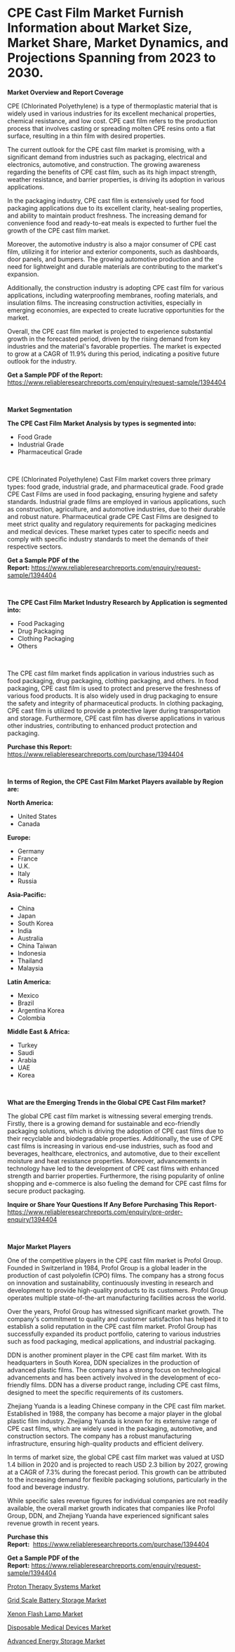 <p><h1>CPE Cast Film Market Furnish Information about Market Size, Market Share, Market Dynamics, and Projections Spanning from 2023 to 2030.</h1></p><p><strong>Market Overview and Report Coverage</strong></p>
<p><p>CPE (Chlorinated Polyethylene) is a type of thermoplastic material that is widely used in various industries for its excellent mechanical properties, chemical resistance, and low cost. CPE cast film refers to the production process that involves casting or spreading molten CPE resins onto a flat surface, resulting in a thin film with desired properties.</p><p>The current outlook for the CPE cast film market is promising, with a significant demand from industries such as packaging, electrical and electronics, automotive, and construction. The growing awareness regarding the benefits of CPE cast film, such as its high impact strength, weather resistance, and barrier properties, is driving its adoption in various applications.</p><p>In the packaging industry, CPE cast film is extensively used for food packaging applications due to its excellent clarity, heat-sealing properties, and ability to maintain product freshness. The increasing demand for convenience food and ready-to-eat meals is expected to further fuel the growth of the CPE cast film market.</p><p>Moreover, the automotive industry is also a major consumer of CPE cast film, utilizing it for interior and exterior components, such as dashboards, door panels, and bumpers. The growing automotive production and the need for lightweight and durable materials are contributing to the market's expansion.</p><p>Additionally, the construction industry is adopting CPE cast film for various applications, including waterproofing membranes, roofing materials, and insulation films. The increasing construction activities, especially in emerging economies, are expected to create lucrative opportunities for the market.</p><p>Overall, the CPE cast film market is projected to experience substantial growth in the forecasted period, driven by the rising demand from key industries and the material's favorable properties. The market is expected to grow at a CAGR of 11.9% during this period, indicating a positive future outlook for the industry.</p></p>
<p><strong>Get a Sample PDF of the Report:</strong> <a href="https://www.reliableresearchreports.com/enquiry/request-sample/1394404">https://www.reliableresearchreports.com/enquiry/request-sample/1394404</a></p>
<p>&nbsp;</p>
<p><strong>Market Segmentation</strong></p>
<p><strong>The CPE Cast Film Market Analysis by types is segmented into:</strong></p>
<p><ul><li>Food Grade</li><li>Industrial Grade</li><li>Pharmaceutical Grade</li></ul></p>
<p>&nbsp;</p>
<p><p>CPE (Chlorinated Polyethylene) Cast Film market covers three primary types: food grade, industrial grade, and pharmaceutical grade. Food grade CPE Cast Films are used in food packaging, ensuring hygiene and safety standards. Industrial grade films are employed in various applications, such as construction, agriculture, and automotive industries, due to their durable and robust nature. Pharmaceutical grade CPE Cast Films are designed to meet strict quality and regulatory requirements for packaging medicines and medical devices. These market types cater to specific needs and comply with specific industry standards to meet the demands of their respective sectors.</p></p>
<p><strong>Get a Sample PDF of the Report:</strong>&nbsp;<a href="https://www.reliableresearchreports.com/enquiry/request-sample/1394404">https://www.reliableresearchreports.com/enquiry/request-sample/1394404</a></p>
<p>&nbsp;</p>
<p><strong>The CPE Cast Film Market Industry Research by Application is segmented into:</strong></p>
<p><ul><li>Food Packaging</li><li>Drug Packaging</li><li>Clothing Packaging</li><li>Others</li></ul></p>
<p>&nbsp;</p>
<p><p>The CPE cast film market finds application in various industries such as food packaging, drug packaging, clothing packaging, and others. In food packaging, CPE cast film is used to protect and preserve the freshness of various food products. It is also widely used in drug packaging to ensure the safety and integrity of pharmaceutical products. In clothing packaging, CPE cast film is utilized to provide a protective layer during transportation and storage. Furthermore, CPE cast film has diverse applications in various other industries, contributing to enhanced product protection and packaging.</p></p>
<p><strong>Purchase this Report:</strong>&nbsp; <a href="https://www.reliableresearchreports.com/purchase/1394404">https://www.reliableresearchreports.com/purchase/1394404</a></p>
<p>&nbsp;</p>
<p><strong>In terms of Region, the CPE Cast Film Market Players available by Region are:</strong></p>
<p>
    <p> <strong> North America: </strong>
        <ul>
            <li>United States</li>
            <li>Canada</li>
        </ul>
        </p> 
    <p> <strong> Europe: </strong>
        <ul>
            <li>Germany</li>
            <li>France</li>
            <li>U.K.</li>
            <li>Italy</li>
            <li>Russia</li>
        </ul>
        </p> 
    <p> <strong> Asia-Pacific: </strong>
        <ul>
            <li>China</li>
            <li>Japan</li>
            <li>South Korea</li>
            <li>India</li>
            <li>Australia</li>
            <li>China Taiwan</li>
            <li>Indonesia</li>
            <li>Thailand</li>
            <li>Malaysia</li>
        </ul>
        </p> 
    <p> <strong> Latin America: </strong>
        <ul>
            <li>Mexico</li>
            <li>Brazil</li>
            <li>Argentina Korea</li>
            <li>Colombia</li>
        </ul>
        </p> 
    <p> <strong> Middle East & Africa: </strong>
        <ul>
            <li>Turkey</li>
            <li>Saudi</li>
            <li>Arabia</li>
            <li>UAE</li>
            <li>Korea</li>
        </ul>
    </p>
    </p>
<p>&nbsp;</p>
<p><strong>What are the Emerging Trends in the Global CPE Cast Film market?</strong></p>
<p><p>The global CPE cast film market is witnessing several emerging trends. Firstly, there is a growing demand for sustainable and eco-friendly packaging solutions, which is driving the adoption of CPE cast films due to their recyclable and biodegradable properties. Additionally, the use of CPE cast films is increasing in various end-use industries, such as food and beverages, healthcare, electronics, and automotive, due to their excellent moisture and heat resistance properties. Moreover, advancements in technology have led to the development of CPE cast films with enhanced strength and barrier properties. Furthermore, the rising popularity of online shopping and e-commerce is also fueling the demand for CPE cast films for secure product packaging.</p></p>
<p><strong>Inquire or Share Your Questions If Any Before Purchasing This Report</strong>- <a href="https://www.reliableresearchreports.com/enquiry/pre-order-enquiry/1394404">https://www.reliableresearchreports.com/enquiry/pre-order-enquiry/1394404</a></p>
<p>&nbsp;</p>
<p><strong>Major Market Players</strong></p>
<p><p>One of the competitive players in the CPE cast film market is Profol Group. Founded in Switzerland in 1984, Profol Group is a global leader in the production of cast polyolefin (CPO) films. The company has a strong focus on innovation and sustainability, continuously investing in research and development to provide high-quality products to its customers. Profol Group operates multiple state-of-the-art manufacturing facilities across the world.</p><p>Over the years, Profol Group has witnessed significant market growth. The company's commitment to quality and customer satisfaction has helped it to establish a solid reputation in the CPE cast film market. Profol Group has successfully expanded its product portfolio, catering to various industries such as food packaging, medical applications, and industrial packaging.</p><p>DDN is another prominent player in the CPE cast film market. With its headquarters in South Korea, DDN specializes in the production of advanced plastic films. The company has a strong focus on technological advancements and has been actively involved in the development of eco-friendly films. DDN has a diverse product range, including CPE cast films, designed to meet the specific requirements of its customers.</p><p>Zhejiang Yuanda is a leading Chinese company in the CPE cast film market. Established in 1988, the company has become a major player in the global plastic film industry. Zhejiang Yuanda is known for its extensive range of CPE cast films, which are widely used in the packaging, automotive, and construction sectors. The company has a robust manufacturing infrastructure, ensuring high-quality products and efficient delivery.</p><p>In terms of market size, the global CPE cast film market was valued at USD 1.4 billion in 2020 and is projected to reach USD 2.3 billion by 2027, growing at a CAGR of 7.3% during the forecast period. This growth can be attributed to the increasing demand for flexible packaging solutions, particularly in the food and beverage industry.</p><p>While specific sales revenue figures for individual companies are not readily available, the overall market growth indicates that companies like Profol Group, DDN, and Zhejiang Yuanda have experienced significant sales revenue growth in recent years.</p></p>
<p><strong>Purchase this Report:</strong>&nbsp;&nbsp;<a href="https://www.reliableresearchreports.com/purchase/1394404">https://www.reliableresearchreports.com/purchase/1394404</a></p>
<p></p>
<p><strong>Get a Sample PDF of the Report:</strong>&nbsp;<a href="https://www.reliableresearchreports.com/enquiry/request-sample/1394404">https://www.reliableresearchreports.com/enquiry/request-sample/1394404</a></p>
<p><p><a href="https://medium.com/@hotspotflipk/proton-therapy-systems-market-size-cagr-trends-2024-2030-578da92b5d83">Proton Therapy Systems Market</a></p><p><a href="https://www.linkedin.com/pulse/grid-scale-battery-storage-market-size-share-global-analysis-5xote/">Grid Scale Battery Storage Market</a></p><p><a href="https://www.linkedin.com/pulse/xenon-flash-lamp-market-insights-players-forecast-till-2030-ee80e/">Xenon Flash Lamp Market</a></p><p><a href="https://medium.com/@v8581137/disposable-medical-devices-market-size-cagr-trends-2024-2030-e0c06c8e5b1a">Disposable Medical Devices Market</a></p><p><a href="https://www.linkedin.com/pulse/advanced-energy-storage-market-research-report-provides-thorough-pmiwe/">Advanced Energy Storage Market</a></p></p>